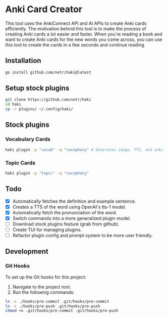 # Anki Card Creator

This tool uses the AnkiConnect API and AI APIs to create Anki cards efficiently. The motivation behind this tool is to make the process of creating Anki cards a lot easier and faster. When you're reading a book and want to create Anki cards for the new words you come across, you can use this tool to create the cards in a few seconds and continue reading.

## Installation

```bash
go install github.com/netr/haki@latest
```

## Setup stock plugins

```bash
git clone https://github.com/netr/haki
cd haki
cp -r plugins/ ~/.config/haki/
```

## Stock plugins

### Vocabulary Cards
```bash
haki plugin -p "vocab" -q "cacophony" # Generates image, TTS, and anki card
```

### Topic Cards
```bash
haki plugin -p "topic" -q "cacophony"
```

## Todo

- [x] Automatically fetches the definition and example sentence.
- [x] Creates a TTS of the word using OpenAI's tts-1 model.
- [x] Automatically fetch the pronunciation of the word.
- [x] Switch commands into a more generalized plugin model.
- [ ] Download stock plugins feature (grab from github).
- [ ] Create TUI for managing plugins.
- [ ] Refactor plugin config and prompt system to be more user friendly.

## Development

### Git Hooks

To set up the Git hooks for this project:

1. Navigate to the project root.
2. Run the following commands:
```bash
ln -s ./hooks/pre-commit .git/hooks/pre-commit
ln -s ./hooks/pre-push .git/hooks/pre-push
chmod +x .git/hooks/pre-commit .git/hooks/pre-push
```